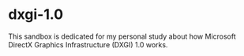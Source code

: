 # dxgi-1.0
This sandbox is dedicated for my personal study about how Microsoft DirectX Graphics Infrastructure (DXGI) 1.0 works.